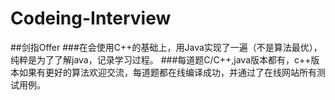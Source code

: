 # Codeing-Interview
##剑指Offer
###在会使用C++的基础上，用Java实现了一遍（不是算法最优），纯粹是为了了解java，记录学习过程。
###每道题C/C++,java版本都有，c++版本如果有更好的算法欢迎交流，每道题都在线编译成功，并通过了在线网站所有测试用例。
